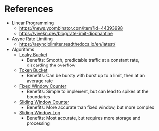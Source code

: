 # References

- Linear Programming
  - https://news.ycombinator.com/item?id=44393998
  - https://vivekn.dev/blog/rate-limit-diophantine
- Async Rate Limiting
  - https://asynciolimiter.readthedocs.io/en/latest/
- Algorithms
  - [Leaky Bucket](https://en.wikipedia.org/wiki/Leaky_bucket)
    - Benefits: Smooth, predictable traffic at a constant rate, discarding the overflow
  - [Token Bucket](https://en.wikipedia.org/wiki/Token_bucket)
    - Benefits: Can be bursty with burst up to a limit, then at an average rate
  - [Fixed Window Counter](https://dev.to/satrobit/rate-limiting-using-the-fixed-window-algorithm-2hgm)
    - Benefits: Simple to implement, but can lead to spikes at the boundaries
  - [Sliding Window Counter](https://medium.com/@avocadi/rate-limiter-sliding-window-counter-7ec08dbe21d6)
    - Benefits: More accurate than fixed window, but more complex
  - [Sliding Window Log](https://rdiachenko.com/posts/arch/rate-limiting/sliding-window-algorithm/)
    - Benefits: Most accurate, but requires more storage and processing